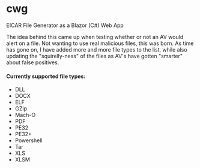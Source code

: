 # cwg
EICAR File Generator as a Blazor (C#) Web App

The idea behind this came up when testing whether or not an AV would alert on a file.  Not wanting to use real malicious files, this was born.  As time has gone on, I have added more and more file types to the list, while also updating the "squirelly-ness" of the files as AV's have gotten "smarter" about false positives.

#### Currently supported file types: ####
* DLL
* DOCX
* ELF
* GZip
* Mach-O
* PDF
* PE32
* PE32+
* Powershell
* Tar
* XLS
* XLSM
